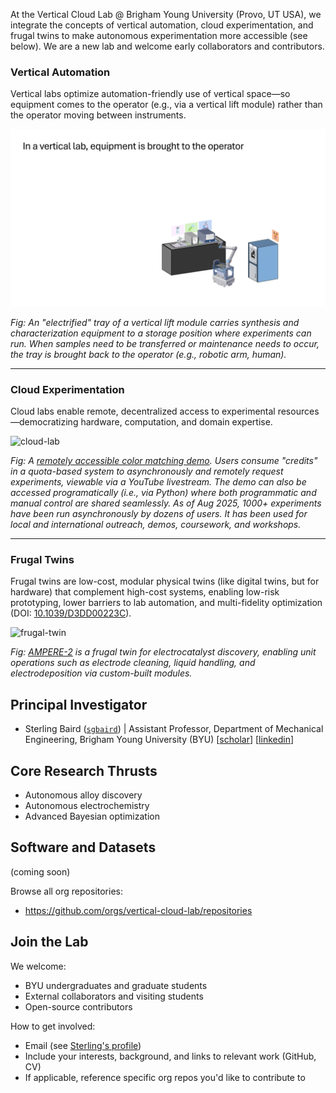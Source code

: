 At the Vertical Cloud Lab @ Brigham Young University (Provo, UT USA), we integrate the concepts of vertical automation, cloud experimentation, and frugal twins to make autonomous experimentation more accessible (see below). We are a new lab and welcome early collaborators and contributors.

### Vertical Automation

Vertical labs optimize automation-friendly use of vertical space—so equipment comes to the operator (e.g., via a vertical lift module) rather than the operator moving between instruments.

![vertical-lab](./vertical-lab.gif)

*Fig: An "electrified" tray of a vertical lift module carries synthesis and characterization equipment to a storage position where experiments can run. When samples need to be transferred or maintenance needs to occur, the tray is brought back to the operator (e.g., robotic arm, human).*

<!--- ![vertical-lab](https://github.com/user-attachments/assets/e3883769-006b-4d49-9887-d0d19f87fc53) --->

---

### Cloud Experimentation

Cloud labs enable remote, decentralized access to experimental resources—democratizing hardware, computation, and domain expertise.

![cloud-lab](./cloud-lab.gif)

*Fig: A [remotely accessible color matching demo](https://huggingface.co/spaces/AccelerationConsortium/OT-2-LCM). Users consume "credits" in a quota-based system to asynchronously and remotely request experiments, viewable via a YouTube livestream. The demo can also be accessed programatically (i.e., via Python) where both programmatic and manual control are shared seamlessly. As of Aug 2025, 1000+ experiments have been run asynchronously by dozens of users. It has been used for local and international outreach, demos, coursework, and workshops.*

---

### Frugal Twins
Frugal twins are low-cost, modular physical twins (like digital twins, but for hardware) that complement high-cost systems, enabling low-risk prototyping, lower barriers to lab automation, and multi-fidelity optimization (DOI: [10.1039/D3DD00223C](https://doi.org/10.1039/D3DD00223C)).

![frugal-twin](./../frugal-twin-480p-3.gif)

*Fig: [AMPERE-2](https://doi.org/10.1039/D5DD00180C) is a frugal twin for electrocatalyst discovery, enabling unit operations such as electrode cleaning, liquid handling, and electrodeposition via custom-built modules.*

<!--- ![frugal-twin](https://github.com/user-attachments/assets/5d28f57e-2316-4559-9530-0aae22c91a4c) --->

## Principal Investigator
- Sterling Baird ([`sgbaird`](https://github.com/sgbaird)) | Assistant Professor, Department of Mechanical Engineering, Brigham Young University (BYU) [[scholar](https://scholar.google.com/citations?user=UACmnBgAAAAJ)] [[linkedin](https://www.linkedin.com/in/sterling-baird/)]


## Core Research Thrusts
- Autonomous alloy discovery
- Autonomous electrochemistry
- Advanced Bayesian optimization

<!---

### Case study: Additively Manufactured Aerospace Alloys

An initial, remotely accessible self-driving lab workflow integrating the following hardware:
- Vertical lift module (automated storage and retrieval)
- Low-cost powder dosing
- Ultrasonic atomizer (human-in-the-loop)
- Small-scale metal 3D printer
- Mechanical testing hardware

Goal: closed-loop alloy discovery and a working example to de-risk transfer of vertical cloud labs to the community.

--->

## Software and Datasets

(coming soon)

Browse all org repositories:
- https://github.com/orgs/vertical-cloud-lab/repositories

## Join the Lab
We welcome:
- BYU undergraduates and graduate students
- External collaborators and visiting students
- Open-source contributors

How to get involved:
- Email (see [Sterling's profile](https://github.com/sgbaird))
- Include your interests, background, and links to relevant work (GitHub, CV)
- If applicable, reference specific org repos you'd like to contribute to

<!--
## Publications
- Use Google Scholar for an up-to-date list: https://scholar.google.com/citations?user=UACmnBgAAAAJ
-->

<!--
## Community and Conduct
- Contributing: [link to CONTRIBUTING.md if available]
- Code of Conduct: [link to CODE_OF_CONDUCT.md if available]
- License(s): [link or note if org uses a standard license across repos]

## Acknowledgements
- [List funding sources, facilities, or partner organizations]
- [Recognize contributors and collaborators]

-->
